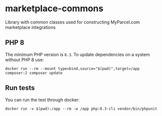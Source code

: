 # marketplace-commons
Library with common classes used for constructing MyParcel.com marketplace integrations

## PHP 8
The minimum PHP version is `8.3`. To update dependencies on a system without PHP 8 use:
```shell
docker run --rm --mount type=bind,source="$(pwd)",target=/app composer:2 composer update
```

## Run tests
You can run the test through docker:
```shell
docker run -v $(pwd):/app --rm -w /app php:8.3-cli vendor/bin/phpunit
```
